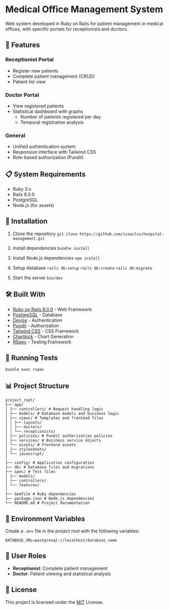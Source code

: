 # Medical Office Management System

Web system developed in Ruby on Rails for patient management in medical offices, with specific portals for receptionists and doctors.

## 🚀 Features

### Receptionist Portal
- Register new patients
- Complete patient management (CRUD)
- Patient list view

### Doctor Portal
- View registered patients
- Statistical dashboard with graphs
  - Number of patients registered per day
  - Temporal registration analysis

### General
- Unified authentication system
- Responsive interface with Tailwind CSS
- Role-based authorization (Pundit)

## 📋 System Requirements

- Ruby 3.x
- Rails 8.0.0
- PostgreSQL
- Node.js (for assets)

## 🔧 Installation

1. Clone the repository
`git clone https://github.com/isaaclvs/hospital-management.git`

2. Install dependencies
`bundle install`

3. Install Node.js dependencies
`npm install`

4. Setup database
`rails db:setup`
`rails db:create`
`rails db:migrate`

5. Start the server
`bin/dev`

## 🛠️ Built With

* [Ruby on Rails 8.0.0](https://rubyonrails.org/) - Web Framework
* [PostgreSQL](https://www.postgresql.org/) - Database
* [Devise](https://github.com/heartcombo/devise) - Authentication
* [Pundit](https://github.com/varvet/pundit) - Authorization
* [Tailwind CSS](https://tailwindcss.com/) - CSS Framework
* [Chartkick](https://chartkick.com/) - Chart Generation
* [RSpec](https://rspec.info/) - Testing Framework

## 🧪 Running Tests

`bundle exec rspec`

## 📊 Project Structure

```
project_root/
├── app/
│ ├── controllers/ # Request handling logic
│ ├── models/ # Database models and business logic
│ ├── views/ # Templates and frontend files
│ │ ├── layouts/
│ │ ├── doctors/
│ │ └── receptionists/
│ ├── policies/ # Pundit authorization policies
│ ├── services/ # Business service objects
│ └── assets/ # Frontend assets
│ ├── stylesheets/
│ └── javascript/
│
├── config/ # Application configuration
├── db/ # Database files and migrations
├── spec/ # Test files
│ ├── models/
│ ├── controllers/
│ └── features/
│
├── Gemfile # Ruby dependencies
├── package.json # Node.js dependencies
└── README.md # Project documentation
```

## 🔐 Environment Variables

Create a `.env` file in the project root with the following variables:

`DATABASE_URL=postgresql://localhost/database_name`

## 👥 User Roles

- **Receptionist**: Complete patient management
- **Doctor**: Patient viewing and statistical analysis

## 📝 License

This project is licensed under the [MIT](LICENSE.md) License.
